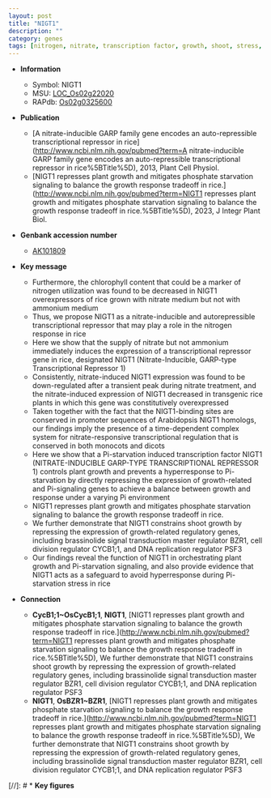 ```yaml
---
layout: post
title: "NIGT1"
description: ""
category: genes
tags: [nitrogen, nitrate, transcription factor, growth, shoot, stress, cell division, plant growth, signal transduction, phosphate, Pi, pi,  pi , phosphate starvation, transcriptional repressor, phosphate starvation signaling]
---
```


* **Information**  
    + Symbol: NIGT1  
    + MSU: [LOC_Os02g22020](http://rice.uga.edu/cgi-bin/ORF_infopage.cgi?orf=LOC_Os02g22020)  
    + RAPdb: [Os02g0325600](https://rapdb.dna.affrc.go.jp/locus/?name=Os02g0325600)  

* **Publication**  
    + [A nitrate-inducible GARP family gene encodes an auto-repressible transcriptional repressor in rice](http://www.ncbi.nlm.nih.gov/pubmed?term=A nitrate-inducible GARP family gene encodes an auto-repressible transcriptional repressor in rice%5BTitle%5D), 2013, Plant Cell Physiol.
    + [NIGT1 represses plant growth and mitigates phosphate starvation signaling to balance the growth response tradeoff in rice.](http://www.ncbi.nlm.nih.gov/pubmed?term=NIGT1 represses plant growth and mitigates phosphate starvation signaling to balance the growth response tradeoff in rice.%5BTitle%5D), 2023, J Integr Plant Biol.

* **Genbank accession number**  
    + [AK101809](http://www.ncbi.nlm.nih.gov/nuccore/AK101809)

* **Key message**  
    + Furthermore, the chlorophyll content that could be a marker of nitrogen utilization was found to be decreased in NIGT1 overexpressors of rice grown with nitrate medium but not with ammonium medium
    + Thus, we propose NIGT1 as a nitrate-inducible and autorepressible transcriptional repressor that may play a role in the nitrogen response in rice
    + Here we show that the supply of nitrate but not ammonium immediately induces the expression of a transcriptional repressor gene in rice, designated NIGT1 (Nitrate-Inducible, GARP-type Transcriptional Repressor 1)
    + Consistently, nitrate-induced NIGT1 expression was found to be down-regulated after a transient peak during nitrate treatment, and the nitrate-induced expression of NIGT1 decreased in transgenic rice plants in which this gene was constitutively overexpressed
    + Taken together with the fact that the NIGT1-binding sites are conserved in promoter sequences of Arabidopsis NIGT1 homologs, our findings imply the presence of a time-dependent complex system for nitrate-responsive transcriptional regulation that is conserved in both monocots and dicots
    + Here we show that a Pi-starvation induced transcription factor NIGT1 (NITRATE-INDUCIBLE GARP-TYPE TRANSCRIPTIONAL REPRESSOR 1) controls plant growth and prevents a hyperresponse to Pi-starvation by directly repressing the expression of growth-related and Pi-signaling genes to achieve a balance between growth and response under a varying Pi environment
    + NIGT1 represses plant growth and mitigates phosphate starvation signaling to balance the growth response tradeoff in rice.
    + We further demonstrate that NIGT1 constrains shoot growth by repressing the expression of growth-related regulatory genes, including brassinolide signal transduction master regulator BZR1, cell division regulator CYCB1;1, and DNA replication regulator PSF3
    + Our findings reveal the function of NIGT1 in orchestrating plant growth and Pi-starvation signaling, and also provide evidence that NIGT1 acts as a safeguard to avoid hyperresponse during Pi-starvation stress in rice

* **Connection**  
    + __CycB1;1~OsCycB1;1__, __NIGT1__, [NIGT1 represses plant growth and mitigates phosphate starvation signaling to balance the growth response tradeoff in rice.](http://www.ncbi.nlm.nih.gov/pubmed?term=NIGT1 represses plant growth and mitigates phosphate starvation signaling to balance the growth response tradeoff in rice.%5BTitle%5D),  We further demonstrate that NIGT1 constrains shoot growth by repressing the expression of growth-related regulatory genes, including brassinolide signal transduction master regulator BZR1, cell division regulator CYCB1;1, and DNA replication regulator PSF3
    + __NIGT1__, __OsBZR1~BZR1__, [NIGT1 represses plant growth and mitigates phosphate starvation signaling to balance the growth response tradeoff in rice.](http://www.ncbi.nlm.nih.gov/pubmed?term=NIGT1 represses plant growth and mitigates phosphate starvation signaling to balance the growth response tradeoff in rice.%5BTitle%5D),  We further demonstrate that NIGT1 constrains shoot growth by repressing the expression of growth-related regulatory genes, including brassinolide signal transduction master regulator BZR1, cell division regulator CYCB1;1, and DNA replication regulator PSF3

[//]: # * **Key figures**  


